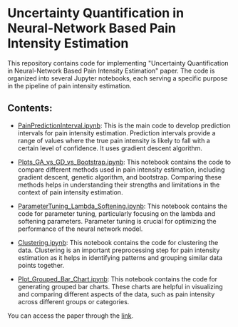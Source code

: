 # **Uncertainty Quantification in Neural-Network Based Pain Intensity Estimation**

This repository contains code for implementing "Uncertainty Quantification in Neural-Network Based Pain Intensity Estimation" paper. The code is organized into several Jupyter notebooks, each serving a specific purpose in the pipeline of pain intensity estimation.

## **Contents:**

- [PainPredictionInterval.ipynb](https://github.com/burcuozek/predictioninterval/blob/main/PainPredictionInterval.ipynb): This is the main code to develop prediction intervals for pain intensity estimation. Prediction intervals provide a range of values where the true pain intensity is likely to fall with a certain level of confidence. It uses gradient descent algorithm.

- [Plots_GA_vs_GD_vs_Bootstrap.ipynb](https://github.com/burcuozek/predictioninterval/blob/main/Plots_GA_vs_GD_vs_Bootstrap.ipynb): This notebook contains the code to compare different methods used in pain intensity estimation, including gradient descent, genetic algorithm, and bootstrap. Comparing these methods helps in understanding their strengths and limitations in the context of pain intensity estimation.

- [ParameterTuning_Lambda_Softening.ipynb](https://github.com/burcuozek/predictioninterval/blob/main/ParameterTuning_Lambda_Softening.ipynb): This notebook contains the code for parameter tuning, particularly focusing on the lambda and softening parameters. Parameter tuning is crucial for optimizing the performance of the neural network model.

- [Clustering.ipynb](https://github.com/burcuozek/predictioninterval/blob/main/Clustering.ipynb): This notebook contains the code for clustering the data. Clustering is an important preprocessing step for pain intensity estimation as it helps in identifying patterns and grouping similar data points together.

- [Plot_Grouped_Bar_Chart.ipynb](https://github.com/burcuozek/predictioninterval/blob/main/Plot_Grouped_Bar_Chart.ipynb): This notebook contains the code for generating grouped bar charts. These charts are helpful in visualizing and comparing different aspects of the data, such as pain intensity across different groups or categories.

You can access the paper through the [link](https://arxiv.org/abs/2311.08569).

